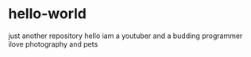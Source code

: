 # hello-world
just another repository
hello iam a youtuber and a budding programmer ilove photography and pets
